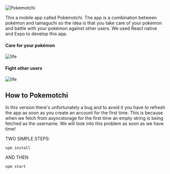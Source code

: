 ![Pokemotchi](https://fontmeme.com/permalink/190522/b394043e2419f9781e8e5c25b69fd896.png)

This a mobile app called Pokémotchi. The app is a combination between pokémon and tamaguchi so the idea is that you take care of your pokemon and battle with your pokémon against other users.
We used React native and Expo to develop this app.

#### Care for your pokémon

![life](https://media.giphy.com/media/8YTvPjfauF6UarvSX8/giphy.gif)

#### Fight other users

![life](https://media.giphy.com/media/vcdz2ZU3MC1tQ4Mx25/giphy.gif)


## How to Pokemotchi

In this version there's unfortunately a bug and to avoid it you have to refresh the app as soon as you create an account for the first time. This is because when we fetch from asyncstorage for the first time an empty string is being fetched as the username. We will look into this problem as soon as we have time!


TWO SIMPLE STEPS:

    npm install

AND THEN

    npm start


